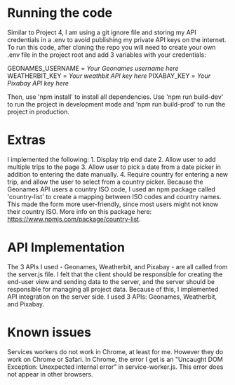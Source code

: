 # Running the code
Similar to Project 4, I am using a git ignore file and storing my API credentials in a .env to avoid publishing my private API keys on the internet. To run this code, after cloning the repo you will need to create your own .env file in the project root and add 3 variables with your credentials: 

GEONAMES_USERNAME = *Your Geonames username here*
WEATHERBIT_KEY = *Your weathbit API key here*
PIXABAY_KEY = *Your Pixabay API key here*

Then, use 'npm install' to install all dependencies. Use 'npm run build-dev' to run the project in development mode and 'npm run build-prod' to run the project in production.


# Extras
I implemented the following:
    1. Display trip end date
    2. Allow user to add multiple trips to the page
    3. Allow user to pick a date from a date picker in addition to entering the date manually.
    4. Require country for entering a new trip, and allow the user to select from a country picker. Because the Geonames API users a country ISO code, I used an npm package called 'country-list' to create a mapping between ISO codes and country names. This made the form more user-friendly, since most users might not know their country ISO. More info on this package here: https://www.npmjs.com/package/country-list.

# API Implementation
The 3 APIs I used - Geonames, Weatherbit, and Pixabay - are all called from the server.js file. I felt that the client should be responsible for creating the end-user view and sending data to the server, and the server should be responsible for managing all project data. Because of this, I implemented API integration on the server side. I used 3 APIs: Geonames, Weatherbit, and Pixabay.

# Known issues
Services workers do not work in Chrome, at least for me. However they do work on Chrome or Safari. In Chrome, the error I get is an "Uncaught DOM Exception: Unexpected internal error" in service-worker.js. This error does not appear in other browsers.

